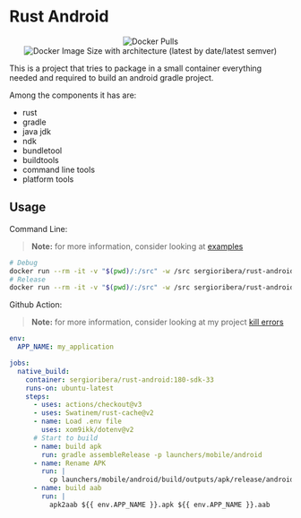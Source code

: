 # Rust Android

<p align="center">
    <img alt="Docker Pulls" src="https://img.shields.io/docker/pulls/sergioribera/rust-android">
    <img alt="Docker Image Size with architecture (latest by date/latest semver)" src="https://img.shields.io/docker/image-size/sergioribera/rust-android">
</p>
This is a project that tries to package in a small container everything needed and required to build an android gradle project.

Among the components it has are:
- rust
- gradle
- java jdk
- ndk
- bundletool
- buildtools
- command line tools
- platform tools

## Usage
Command Line:
> **Note:** for more information, consider looking at [examples](./examples)

```bash
# Debug
docker run --rm -it -v "$(pwd)/:/src" -w /src sergioribera/rust-android:180-sdk-33 assembleDebug -p gradle
# Release
docker run --rm -it -v "$(pwd)/:/src" -w /src sergioribera/rust-android:180-sdk-33 assembleRelease -p gradle
```

Github Action:
> **Note:** for more information, consider looking at my project [kill errors](https://github.com/SergioRibera/game_kill_errors)
```yaml
env:
  APP_NAME: my_application

jobs:
  native_build:
    container: sergioribera/rust-android:180-sdk-33
    runs-on: ubuntu-latest
    steps:
      - uses: actions/checkout@v3
      - uses: Swatinem/rust-cache@v2
      - name: Load .env file
        uses: xom9ikk/dotenv@v2
      # Start to build
      - name: build apk
        run: gradle assembleRelease -p launchers/mobile/android
      - name: Rename APK
        run: |
          cp launchers/mobile/android/build/outputs/apk/release/android-release.apk ${{ env.APP_NAME }}.apk
      - name: build aab
        run: |
          apk2aab ${{ env.APP_NAME }}.apk ${{ env.APP_NAME }}.aab
```
